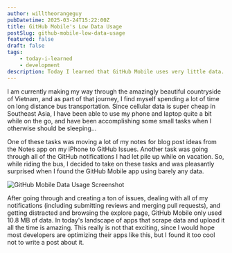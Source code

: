 ```yaml
---
author: willtheorangeguy
pubDatetime: 2025-03-24T15:22:00Z
title: GitHub Mobile's Low Data Usage
postSlug: github-mobile-low-data-usage
featured: false
draft: false
tags:
    - today-i-learned
    - development
description: Today I learned that GitHub Mobile uses very little data.
---
```


I am currently making my way through the amazingly beautiful countryside of Vietnam, and as part of that journey, I find myself spending a lot of time on long distance bus transportation. Since cellular data is super cheap in Southeast Asia, I have been able to use my phone and laptop quite a bit while on the go, and have been accomplishing some small tasks when I otherwise should be sleeping...

One of these tasks was moving a lot of my notes for blog post ideas from the Notes app on my iPhone to GitHub Issues. Another task was going through all of the GitHub notifications I had let pile up while on vacation. So, while riding the bus, I decided to take on these tasks and was pleasantly surprised when I found the GitHub Mobile app using barely any data.

![GitHub Mobile Data Usage Screenshot](/assets/imgs/blog/gh-mobile.jpg)

After going through and creating a ton of issues, dealing with all of my notifications (including submitting reviews and merging pull requests), and getting distracted and browsing the explore page, GitHub Mobile only used 10.8 MB of data. In today's landscape of apps that scrape data and upload it all the time is amazing. This really is not that exciting, since I would hope most developers are optimizing their apps like this, but I found it too cool not to write a post about it.
